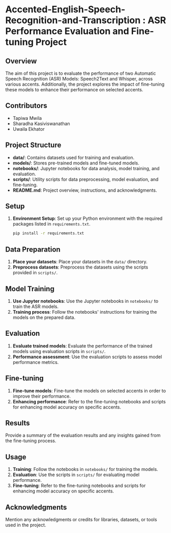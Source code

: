 # Accented-English-Speech-Recognition-and-Transcription : ASR Performance Evaluation and Fine-tuning Project

## Overview

The aim of this project is to evaluate the performance of two Automatic Speech Recognition (ASR) Models: Speech2Text and Whisper, across various accents. Additionally, the project explores the impact of fine-tuning these models to enhance their performance on selected accents.

## Contributors

- Tapiwa Mwila
- Sharadha Kasiviswanathan
- Uwaila Ekhator

## Project Structure

- **data/**: Contains datasets used for training and evaluation.
- **models/**: Stores pre-trained models and fine-tuned models.
- **notebooks/**: Jupyter notebooks for data analysis, model training, and evaluation.
- **scripts/**: Utility scripts for data preprocessing, model evaluation, and fine-tuning.
- **README.md**: Project overview, instructions, and acknowledgments.

## Setup

1. **Environment Setup**: Set up your Python environment with the required packages listed in `requirements.txt`.

   ```bash
   pip install -r requirements.txt
## Data Preparation

1. **Place your datasets**: Place your datasets in the `data/` directory.
2. **Preprocess datasets**: Preprocess the datasets using the scripts provided in `scripts/`.

## Model Training

1. **Use Jupyter notebooks**: Use the Jupyter notebooks in `notebooks/` to train the ASR models.
2. **Training process**: Follow the notebooks' instructions for training the models on the prepared data.

## Evaluation

1. **Evaluate trained models**: Evaluate the performance of the trained models using evaluation scripts in `scripts/`.
2. **Performance assessment**: Use the evaluation scripts to assess model performance metrics.

## Fine-tuning

1. **Fine-tune models**: Fine-tune the models on selected accents in order to improve their performance.
2. **Enhancing performance**: Refer to the fine-tuning notebooks and scripts for enhancing model accuracy on specific accents.

## Results

Provide a summary of the evaluation results and any insights gained from the fine-tuning process.

## Usage

1. **Training**: Follow the notebooks in `notebooks/` for training the models.
2. **Evaluation**: Use the scripts in `scripts/` for evaluating model performance.
3. **Fine-tuning**: Refer to the fine-tuning notebooks and scripts for enhancing model accuracy on specific accents.

## Acknowledgments

Mention any acknowledgments or credits for libraries, datasets, or tools used in the project.
